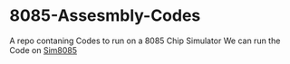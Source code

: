 # 8085-Assesmbly-Codes
A repo contaning Codes to run on a 8085 Chip Simulator
We can run the Code on [Sim8085](https://www.sim8085.com/)
